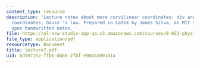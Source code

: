 ```yaml
---
content_type: resource
description: 'Lecture notes about more curvilinear coordinates: div and grad in spherical
  coordinates; Gauss''s law. Prepared in LaTeX by James Silva, an MIT student, based
  upon handwritten notes.'
file: https://ol-ocw-studio-app-qa.s3.amazonaws.com/courses/8-022-physics-ii-electricity-and-magnetism-fall-2006/6d597152ffb6d4662fbfe9845a99181a_lecture7.pdf
file_type: application/pdf
resourcetype: Document
title: lecture7.pdf
uid: 6d597152-ffb6-d466-2fbf-e9845a99181a
---
```

